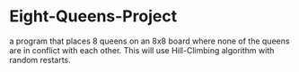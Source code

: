 # Eight-Queens-Project
a program that places 8 queens on an 8x8 board where none of the queens are in conflict with each other. This will use Hill-Climbing algorithm with random restarts.
